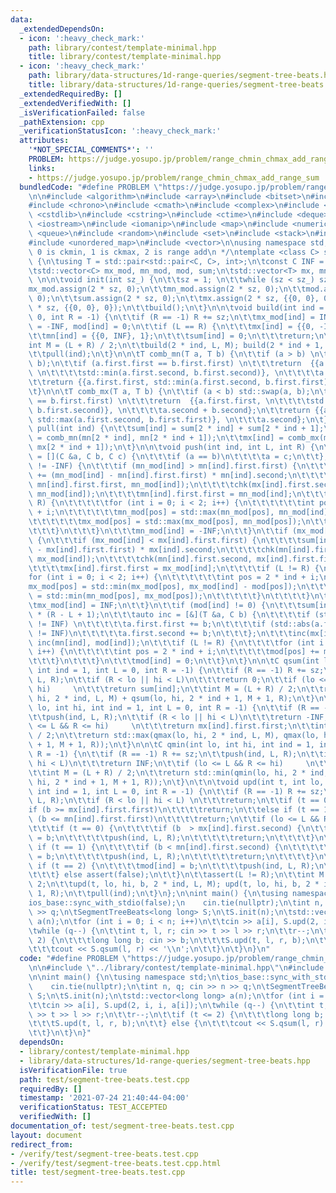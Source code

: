 ```yaml
---
data:
  _extendedDependsOn:
  - icon: ':heavy_check_mark:'
    path: library/contest/template-minimal.hpp
    title: library/contest/template-minimal.hpp
  - icon: ':heavy_check_mark:'
    path: library/data-structures/1d-range-queries/segment-tree-beats.hpp
    title: library/data-structures/1d-range-queries/segment-tree-beats.hpp
  _extendedRequiredBy: []
  _extendedVerifiedWith: []
  _isVerificationFailed: false
  _pathExtension: cpp
  _verificationStatusIcon: ':heavy_check_mark:'
  attributes:
    '*NOT_SPECIAL_COMMENTS*': ''
    PROBLEM: https://judge.yosupo.jp/problem/range_chmin_chmax_add_range_sum
    links:
    - https://judge.yosupo.jp/problem/range_chmin_chmax_add_range_sum
  bundledCode: "#define PROBLEM \"https://judge.yosupo.jp/problem/range_chmin_chmax_add_range_sum\"\
    \n\n#include <algorithm>\n#include <array>\n#include <bitset>\n#include <cassert>\n\
    #include <chrono>\n#include <cmath>\n#include <complex>\n#include <cstdio>\n#include\
    \ <cstdlib>\n#include <cstring>\n#include <ctime>\n#include <deque>\n#include\
    \ <iostream>\n#include <iomanip>\n#include <map>\n#include <numeric>\n#include\
    \ <queue>\n#include <random>\n#include <set>\n#include <stack>\n#include <string>\n\
    #include <unordered_map>\n#include <vector>\n\nusing namespace std;\n\n/**\n *\
    \ 0 is ckmin, 1 is ckmax, 2 is range add\n */\ntemplate <class C> struct SegmentTreeBeats\
    \ {\n\tusing T = std::pair<std::pair<C, C>, int>;\n\tconst C INF = std::numeric_limits<C>::max();\n\
    \tstd::vector<C> mx_mod, mn_mod, mod, sum;\n\tstd::vector<T> mx, mn;\n\tint sz;\
    \ \n\n\tvoid init(int sz_) {\n\t\tsz = 1; \n\t\twhile (sz < sz_) sz *= 2;\n\t\t\
    mx_mod.assign(2 * sz, 0);\n\t\tmn_mod.assign(2 * sz, 0);\n\t\tmod.assign(2 * sz,\
    \ 0);\n\t\tsum.assign(2 * sz, 0);\n\t\tmx.assign(2 * sz, {{0, 0}, 0});\n\t\tmn.assign(2\
    \ * sz, {{0, 0}, 0});\n\t\tbuild();\n\t}\n\n\tvoid build(int ind = 1, int L =\
    \ 0, int R = -1) {\n\t\tif (R == -1) R += sz;\n\t\tmx_mod[ind] = INF, mn_mod[ind]\
    \ = -INF, mod[ind] = 0;\n\t\tif (L == R) {\n\t\t\tmx[ind] = {{0, -INF}, 1};\n\t\
    \t\tmn[ind] = {{0, INF}, 1};\n\t\t\tsum[ind] = 0;\n\t\t\treturn;\n\t\t}\n\t\t\
    int M = (L + R) / 2;\n\t\tbuild(2 * ind, L, M); build(2 * ind + 1, M + 1, R);\n\
    \t\tpull(ind);\n\t}\n\n\tT comb_mn(T a, T b) {\n\t\tif (a > b) \n\t\t\tstd::swap(a,\
    \ b);\n\t\tif (a.first.first == b.first.first) \n\t\t\treturn  {{a.first.first,\
    \ \n\t\t\t\tstd::min(a.first.second, b.first.second)}, \n\t\t\t\ta.second + b.second};\n\
    \t\treturn {{a.first.first, std::min(a.first.second, b.first.first)}, a.second};\n\
    \t}\n\n\tT comb_mx(T a, T b) {\n\t\tif (a < b) std::swap(a, b);\n\t\tif (a.first.first\
    \ == b.first.first) \n\t\t\treturn  {{a.first.first, \n\t\t\t\tstd::max(a.first.second,\
    \ b.first.second)}, \n\t\t\t\ta.second + b.second};\n\t\treturn {{a.first.first,\
    \ std::max(a.first.second, b.first.first)}, \n\t\t\ta.second};\n\t}\n\n\tvoid\
    \ pull(int ind) {\n\t\tsum[ind] = sum[2 * ind] + sum[2 * ind + 1];\n\t\tmn[ind]\
    \ = comb_mn(mn[2 * ind], mn[2 * ind + 1]);\n\t\tmx[ind] = comb_mx(mx[2 * ind],\
    \ mx[2 * ind + 1]);\n\t}\n\n\tvoid push(int ind, int L, int R) {\n\t\tauto chk\
    \ = [](C &a, C b, C c) {\n\t\t\tif (a == b)\n\t\t\t\ta = c;\n\t\t};\n\t\tif (mn_mod[ind]\
    \ != -INF) {\n\t\t\tif (mn_mod[ind] > mn[ind].first.first) {\n\t\t\t\tsum[ind]\
    \ += (mn_mod[ind] - mn[ind].first.first) * mn[ind].second;\n\t\t\t\tchk(mx[ind].first.first,\
    \ mn[ind].first.first, mn_mod[ind]);\n\t\t\t\tchk(mx[ind].first.second, mn[ind].first.first,\
    \ mn_mod[ind]);\n\t\t\t\tmn[ind].first.first = mn_mod[ind];\n\t\t\t\tif (L !=\
    \ R) {\n\t\t\t\t\tfor (int i = 0; i < 2; i++) {\n\t\t\t\t\t\tint pos = 2 * ind\
    \ + i;\n\t\t\t\t\t\tmn_mod[pos] = std::max(mn_mod[pos], mn_mod[ind] - mod[pos]);\n\
    \t\t\t\t\t\tmx_mod[pos] = std::max(mx_mod[pos], mn_mod[pos]);\n\t\t\t\t\t}\n\t\
    \t\t\t}\n\t\t\t}\n\t\t\tmn_mod[ind] = -INF;\n\t\t}\n\t\tif (mx_mod[ind] != INF)\
    \ {\n\t\t\tif (mx_mod[ind] < mx[ind].first.first) {\n\t\t\t\tsum[ind] += (mx_mod[ind]\
    \ - mx[ind].first.first) * mx[ind].second;\n\t\t\t\tchk(mn[ind].first.first, mx[ind].first.first,\
    \ mx_mod[ind]);\n\t\t\t\tchk(mn[ind].first.second, mx[ind].first.first, mx_mod[ind]);\n\
    \t\t\t\tmx[ind].first.first = mx_mod[ind];\n\t\t\t\tif (L != R) {\n\t\t\t\t\t\
    for (int i = 0; i < 2; i++) {\n\t\t\t\t\t\tint pos = 2 * ind + i;\n\t\t\t\t\t\t\
    mx_mod[pos] = std::min(mx_mod[pos], mx_mod[ind] - mod[pos]);\n\t\t\t\t\t\tmn_mod[pos]\
    \ = std::min(mn_mod[pos], mx_mod[pos]);\n\t\t\t\t\t}\n\t\t\t\t}\n\t\t\t}\n\t\t\
    \tmx_mod[ind] = INF;\n\t\t}\n\t\tif (mod[ind] != 0) {\n\t\t\tsum[ind] += mod[ind]\
    \ * (R - L + 1);\n\t\t\tauto inc = [&](T &a, C b) {\n\t\t\t\tif (std::abs(a.first.first)\
    \ != INF) \n\t\t\t\t\ta.first.first += b;\n\t\t\t\tif (std::abs(a.first.second)\
    \ != INF)\n\t\t\t\t\ta.first.second += b;\n\t\t\t};\n\t\t\tinc(mx[ind], mod[ind]);\
    \ inc(mn[ind], mod[ind]);\n\t\t\tif (L != R) {\n\t\t\t\tfor (int i = 0; i < 2;\
    \ i++) {\n\t\t\t\t\tint pos = 2 * ind + i;\n\t\t\t\t\tmod[pos] += mod[ind];\n\t\
    \t\t\t}\n\t\t\t}\n\t\t\tmod[ind] = 0;\n\t\t}\n\t}\n\n\tC qsum(int lo, int hi,\
    \ int ind = 1, int L = 0, int R = -1) {\n\t\tif (R == -1) R += sz;\n\t\tpush(ind,\
    \ L, R);\n\t\tif (R < lo || hi < L)\n\t\t\treturn 0;\n\t\tif (lo <= L && R <=\
    \ hi)     \n\t\t\treturn sum[ind];\n\t\tint M = (L + R) / 2;\n\t\treturn qsum(lo,\
    \ hi, 2 * ind, L, M) + qsum(lo, hi, 2 * ind + 1, M + 1, R);\n\t}\n\n\tC qmax(int\
    \ lo, int hi, int ind = 1, int L = 0, int R = -1) {\n\t\tif (R == -1) R += sz;\n\
    \t\tpush(ind, L, R);\n\t\tif (R < lo || hi < L)\n\t\t\treturn -INF;\n\t\tif (lo\
    \ <= L && R <= hi)     \n\t\t\treturn mx[ind].first.first;\n\t\tint M = (L + R)\
    \ / 2;\n\t\treturn std::max(qmax(lo, hi, 2 * ind, L, M), qmax(lo, hi, 2 * ind\
    \ + 1, M + 1, R));\n\t}\n\n\tC qmin(int lo, int hi, int ind = 1, int L = 0, int\
    \ R = -1) {\n\t\tif (R == -1) R += sz;\n\t\tpush(ind, L, R);\n\t\tif (R < lo ||\
    \ hi < L)\n\t\t\treturn INF;\n\t\tif (lo <= L && R <= hi)     \n\t\t\treturn mn[ind].first.first;\n\
    \t\tint M = (L + R) / 2;\n\t\treturn std::min(qmin(lo, hi, 2 * ind, L, M), qmin(lo,\
    \ hi, 2 * ind + 1, M + 1, R));\n\t}\n\t\n\tvoid upd(int t, int lo, int hi, C b,\
    \ int ind = 1, int L = 0, int R = -1) {\n\t\tif (R == -1) R += sz;\n\t\tpush(ind,\
    \ L, R);\n\t\tif (R < lo || hi < L) \n\t\t\treturn;\n\t\tif (t == 0) \n\t\t\t\
    if (b >= mx[ind].first.first)\n\t\t\t\treturn;\n\t\telse if (t == 1)\n\t\t\tif\
    \ (b <= mn[ind].first.first)\n\t\t\t\treturn;\n\t\tif (lo <= L && R <= hi) {\n\
    \t\t\tif (t == 0) {\n\t\t\t\tif (b  > mx[ind].first.second) {\n\t\t\t\t\tmx_mod[ind]\
    \ = b;\n\t\t\t\t\tpush(ind, L, R);\n\t\t\t\t\treturn;\n\t\t\t\t}\n\t\t\t} else\
    \ if (t == 1) {\n\t\t\t\tif (b < mn[ind].first.second) {\n\t\t\t\t\tmn_mod[ind]\
    \ = b;\n\t\t\t\t\tpush(ind, L, R);\n\t\t\t\t\treturn;\n\t\t\t\t}\n\t\t\t} else\
    \ if (t == 2) {\n\t\t\t\tmod[ind] = b;\n\t\t\t\tpush(ind, L, R);\n\t\t\t\treturn;\n\
    \t\t\t} else assert(false);\n\t\t}\n\t\tassert(L != R);\n\t\tint M = (L + R) /\
    \ 2;\n\t\tupd(t, lo, hi, b, 2 * ind, L, M); upd(t, lo, hi, b, 2 * ind + 1, M +\
    \ 1, R);\n\t\tpull(ind);\n\t}\n};\n\nint main() {\n\tusing namespace std;\n\t\
    ios_base::sync_with_stdio(false);\n    cin.tie(nullptr);\n\tint n, q; cin >> n\
    \ >> q;\n\tSegmentTreeBeats<long long> S;\n\tS.init(n);\n\tstd::vector<long long>\
    \ a(n);\n\tfor (int i = 0; i < n; i++)\n\t\tcin >> a[i], S.upd(2, i, i, a[i]);\n\
    \twhile (q--) {\n\t\tint t, l, r; cin >> t >> l >> r;\n\t\tr--;\n\t\tif (t <=\
    \ 2) {\n\t\t\tlong long b; cin >> b;\n\t\t\tS.upd(t, l, r, b);\n\t\t} else {\n\
    \t\t\tcout << S.qsum(l, r) << '\\n';\n\t\t}\n\t}\n}\n"
  code: "#define PROBLEM \"https://judge.yosupo.jp/problem/range_chmin_chmax_add_range_sum\"\
    \n\n#include \"../library/contest/template-minimal.hpp\"\n#include \"../library/data-structures/1d-range-queries/segment-tree-beats.hpp\"\
    \n\nint main() {\n\tusing namespace std;\n\tios_base::sync_with_stdio(false);\n\
    \    cin.tie(nullptr);\n\tint n, q; cin >> n >> q;\n\tSegmentTreeBeats<long long>\
    \ S;\n\tS.init(n);\n\tstd::vector<long long> a(n);\n\tfor (int i = 0; i < n; i++)\n\
    \t\tcin >> a[i], S.upd(2, i, i, a[i]);\n\twhile (q--) {\n\t\tint t, l, r; cin\
    \ >> t >> l >> r;\n\t\tr--;\n\t\tif (t <= 2) {\n\t\t\tlong long b; cin >> b;\n\
    \t\t\tS.upd(t, l, r, b);\n\t\t} else {\n\t\t\tcout << S.qsum(l, r) << '\\n';\n\
    \t\t}\n\t}\n}"
  dependsOn:
  - library/contest/template-minimal.hpp
  - library/data-structures/1d-range-queries/segment-tree-beats.hpp
  isVerificationFile: true
  path: test/segment-tree-beats.test.cpp
  requiredBy: []
  timestamp: '2021-07-24 21:40:44-04:00'
  verificationStatus: TEST_ACCEPTED
  verifiedWith: []
documentation_of: test/segment-tree-beats.test.cpp
layout: document
redirect_from:
- /verify/test/segment-tree-beats.test.cpp
- /verify/test/segment-tree-beats.test.cpp.html
title: test/segment-tree-beats.test.cpp
---
```

